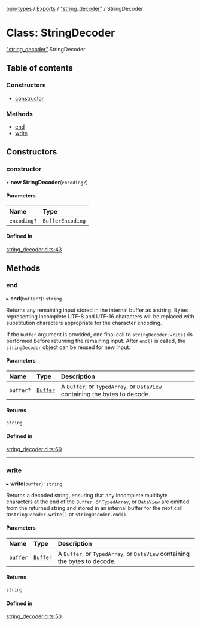 [bun-types](../README.md) / [Exports](../modules.md) / ["string\_decoder"](../modules/string_decoder_.md) / StringDecoder

# Class: StringDecoder

["string_decoder"](../modules/string_decoder_.md).StringDecoder

## Table of contents

### Constructors

- [constructor](string_decoder_.StringDecoder.md#constructor)

### Methods

- [end](string_decoder_.StringDecoder.md#end)
- [write](string_decoder_.StringDecoder.md#write)

## Constructors

### constructor

• **new StringDecoder**(`encoding?`)

#### Parameters

| Name | Type |
| :------ | :------ |
| `encoding?` | `BufferEncoding` |

#### Defined in

[string_decoder.d.ts:43](https://github.com/valgaze/bun-types/blob/5e53f27/string_decoder.d.ts#L43)

## Methods

### end

▸ **end**(`buffer?`): `string`

Returns any remaining input stored in the internal buffer as a string. Bytes
representing incomplete UTF-8 and UTF-16 characters will be replaced with
substitution characters appropriate for the character encoding.

If the `buffer` argument is provided, one final call to `stringDecoder.write()`is performed before returning the remaining input.
After `end()` is called, the `stringDecoder` object can be reused for new input.

#### Parameters

| Name | Type | Description |
| :------ | :------ | :------ |
| `buffer?` | [`Buffer`](../modules/buffer_.md#buffer) | A `Buffer`, or `TypedArray`, or `DataView` containing the bytes to decode. |

#### Returns

`string`

#### Defined in

[string_decoder.d.ts:60](https://github.com/valgaze/bun-types/blob/5e53f27/string_decoder.d.ts#L60)

___

### write

▸ **write**(`buffer`): `string`

Returns a decoded string, ensuring that any incomplete multibyte characters at
the end of the `Buffer`, or `TypedArray`, or `DataView` are omitted from the
returned string and stored in an internal buffer for the next call to`stringDecoder.write()` or `stringDecoder.end()`.

#### Parameters

| Name | Type | Description |
| :------ | :------ | :------ |
| `buffer` | [`Buffer`](../modules/buffer_.md#buffer) | A `Buffer`, or `TypedArray`, or `DataView` containing the bytes to decode. |

#### Returns

`string`

#### Defined in

[string_decoder.d.ts:50](https://github.com/valgaze/bun-types/blob/5e53f27/string_decoder.d.ts#L50)
